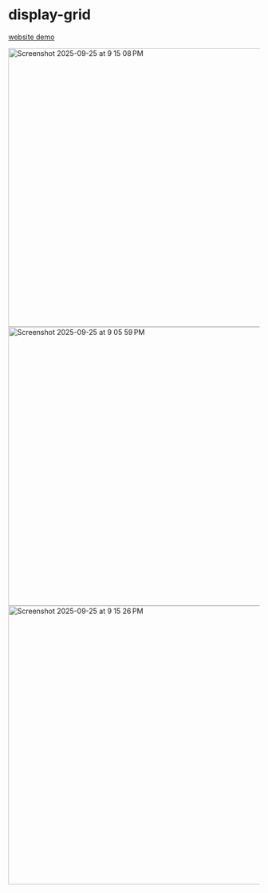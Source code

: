 # display-grid

[website demo](https://devliwa.github.io/display-grid/)

<img width="1142" height="558" alt="Screenshot 2025-09-25 at 9 15 08 PM" src="https://github.com/user-attachments/assets/34b88090-7119-4e69-b510-3f457b9ec0d1" />

<img width="566" height="558" alt="Screenshot 2025-09-25 at 9 05 59 PM" src="https://github.com/user-attachments/assets/c826dd81-3c15-4ec6-9010-eb02de16a464" />


<img width="876" height="558" alt="Screenshot 2025-09-25 at 9 15 26 PM" src="https://github.com/user-attachments/assets/ec0535e1-291b-4745-bde1-f8931d3c9c7e" />
